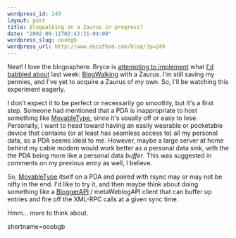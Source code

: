 ```yaml
--- 
wordpress_id: 249
layout: post
title: Blogwalking on a Zaurus in progress?
date: "2002-09-11T02:43:31-04:00"
wordpress_slug: ooobgb
wordpress_url: http://www.decafbad.com/blog/?p=249
---
```

<p>Neat!  I love the blogosphere.  Bryce is <a href="http://radio.ntwizards.net/2002/09/10.html#a976">attempting to implement</a> what <a href="http://www.decafbad.com/news_archives/000270.phtml#000270">I'd babbled about</a> last week: <a href="http://www.decafbad.com/twiki/bin/view/Main/BlogWalking">BlogWalking</a> with a Zaurus.  I'm still saving my pennies, and I've yet to acquire a Zaurus of my own.  So, I'll be watching this experiment eagerly.</p>
<p>I don't expect it to be perfect or necessarily go smoothly, but it's a first step.  Someone had mentioned that a PDA is inappropriate to host something like <a href="http://www.decafbad.com/twiki/bin/view/Main/MovableType">MovableType</a>, since it's usually off or easy to lose.  Personally, I want to head toward having an easily wearable or pocketable device that contains (or at least has seamless access to) all my personal data, so a PDA seems ideal to me.  However, maybe a large server at  home behind my cable modem would work better as a personal data sink, with the the PDA being more like a personal data <i>buffer</i>.  This was suggested in comments on my previous entry as well, I believe.</p>
<p>So, <a href="http://www.decafbad.com/twiki/bin/view/Main/MovableType">MovableType</a> itself on a PDA and paired with rsync may or may not be nifty in the end.  I'd like to try it, and then maybe think about doing something like a <a href="http://www.decafbad.com/twiki/bin/view/Main/BloggerAPI">BloggerAPI</a> / metaWeblogAPI client that can buffer up entries and fire off the XML-RPC calls at a given sync time.</p>
<p>Hmm...  more to think about.</p>
<!--more-->
shortname=ooobgb
